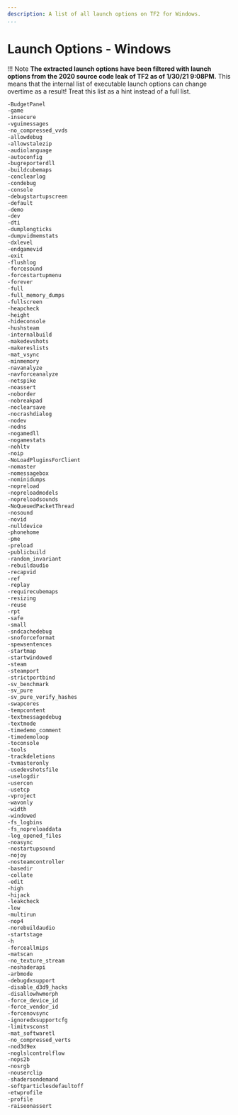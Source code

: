 ```yaml
---
description: A list of all launch options on TF2 for Windows.
...
```


# Launch Options - Windows

!!! Note
    **The extracted launch options have been filtered with launch options from the 2020 source code leak of TF2 as of 1/30/21 9:08PM.** 
    This means that the internal list of executable launch options can change overtime as a result! Treat this list as a hint instead of a full list.

```txt
-BudgetPanel
-game
-insecure
-vguimessages
-no_compressed_vvds
-allowdebug
-allowstalezip
-audiolanguage
-autoconfig
-bugreporterdll
-buildcubemaps
-conclearlog
-condebug
-console
-debugstartupscreen
-default
-demo
-dev
-dti
-dumplongticks
-dumpvidmemstats
-dxlevel
-endgamevid
-exit
-flushlog
-forcesound
-forcestartupmenu
-forever
-full
-full_memory_dumps
-fullscreen
-heapcheck
-height
-hideconsole
-hushsteam
-internalbuild
-makedevshots
-makereslists
-mat_vsync
-minmemory
-navanalyze
-navforceanalyze
-netspike
-noassert
-noborder
-nobreakpad
-noclearsave
-nocrashdialog
-nodev
-nodns
-nogamedll
-nogamestats
-nohltv
-noip
-NoLoadPluginsForClient
-nomaster
-nomessagebox
-nominidumps
-nopreload
-nopreloadmodels
-nopreloadsounds
-NoQueuedPacketThread
-nosound
-novid
-nulldevice
-phonehome
-pme
-preload
-publicbuild
-random_invariant
-rebuildaudio
-recapvid
-ref
-replay
-requirecubemaps
-resizing
-reuse
-rpt
-safe
-small
-sndcachedebug
-snoforceformat
-spewsentences
-startmap
-startwindowed
-steam
-steamport
-strictportbind
-sv_benchmark
-sv_pure
-sv_pure_verify_hashes
-swapcores
-tempcontent
-textmessagedebug
-textmode
-timedemo_comment
-timedemoloop
-toconsole
-tools
-trackdeletions
-tvmasteronly
-usedevshotsfile
-uselogdir
-usercon
-usetcp
-vproject
-wavonly
-width
-windowed
-fs_logbins
-fs_nopreloaddata
-log_opened_files
-noasync
-nostartupsound
-nojoy
-nosteamcontroller
-basedir
-collate
-edit
-high
-hijack
-leakcheck
-low
-multirun
-nop4
-norebuildaudio
-startstage
-h
-forceallmips
-matscan
-no_texture_stream
-noshaderapi
-arbmode
-debugdxsupport
-disable_d3d9_hacks
-disallowhwmorph
-force_device_id
-force_vendor_id
-forcenovsync
-ignoredxsupportcfg
-limitvsconst
-mat_softwaretl
-no_compressed_verts
-nod3d9ex
-noglslcontrolflow
-nops2b
-nosrgb
-nouserclip
-shadersondemand
-softparticlesdefaultoff
-etwprofile
-profile
-raiseonassert
```
